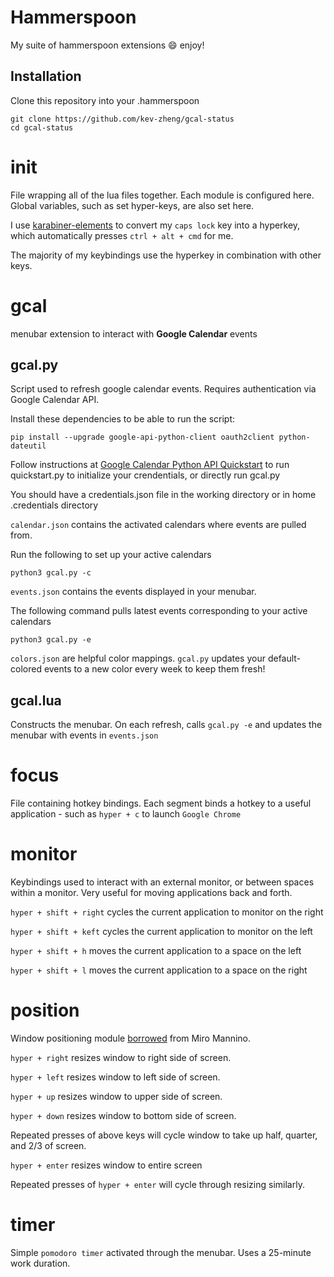 # Hammerspoon

My suite of hammerspoon extensions 😄 enjoy!

## Installation
Clone this repository into your .hammerspoon
```
git clone https://github.com/kev-zheng/gcal-status
cd gcal-status
```

# init

File wrapping all of the lua files together. Each module is configured here. Global variables, such as set hyper-keys, are also set here.

I use [karabiner-elements](https://pqrs.org/osx/karabiner/) to convert my `caps lock` key into a hyperkey, which automatically presses `ctrl + alt + cmd` for me. 

The majority of my keybindings use the hyperkey in combination with other keys.

# gcal

menubar extension to interact with __Google Calendar__ events

## gcal.py

Script used to refresh google calendar events. Requires authentication via Google Calendar API.

Install these dependencies to be able to run the script:

```
pip install --upgrade google-api-python-client oauth2client python-dateutil
```

Follow instructions at [Google Calendar Python API Quickstart](https://developers.google.com/calendar/quickstart/python) to run quickstart.py to initialize your crendentials, or directly run gcal.py

You should have a credentials.json file in the working directory or in home .credentials directory

`calendar.json` contains the activated calendars where events are pulled from.

Run the following to set up your active calendars
```
python3 gcal.py -c
```

`events.json` contains the events displayed in your menubar.

The following command pulls latest events corresponding to your active calendars
```
python3 gcal.py -e
```

`colors.json` are helpful color mappings. `gcal.py` updates your default-colored events to a new color every week to keep them fresh!

## gcal.lua

Constructs the menubar. On each refresh, calls `gcal.py -e` and updates the menubar with events in `events.json`

# focus

File containing hotkey bindings. Each segment binds a hotkey to a useful application - such as `hyper + c` to launch `Google Chrome`

# monitor

Keybindings used to interact with an external monitor, or between spaces within a monitor. Very useful for moving applications back and forth.

`hyper + shift + right` cycles the current application to monitor on the right

`hyper + shift + keft` cycles the current application to monitor on the left

`hyper + shift + h` moves the current application to a space on the left

`hyper + shift + l` moves the current application to a space on the right

# position

Window positioning module [borrowed](https://gist.github.com/teknofire/a311390d0427c09e7be6044d09c8d372) from Miro Mannino.

`hyper + right` resizes window to right side of screen.

`hyper + left` resizes window to left side of screen.

`hyper + up` resizes window to upper side of screen.

`hyper + down` resizes window to bottom side of screen.

Repeated presses of above keys will cycle window to take up half, quarter, and 2/3 of screen.

`hyper + enter` resizes window to entire screen

Repeated presses of `hyper + enter` will cycle through resizing similarly.

# timer

Simple `pomodoro timer` activated through the menubar. Uses a 25-minute work duration.
